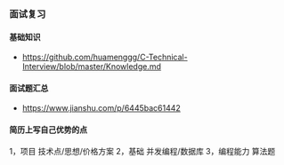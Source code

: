 ### 面试复习

#### 基础知识
-  https://github.com/huamenggg/C-Technical-Interview/blob/master/Knowledge.md


#### 面试题汇总
- https://www.jianshu.com/p/6445bac61442


#### 简历上写自己优势的点

1，项目   技术点/思想/价格方案
2，基础   并发编程/数据库
3，编程能力 算法题

